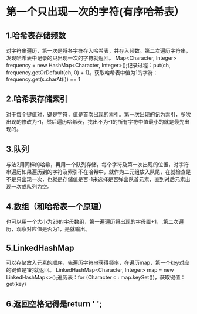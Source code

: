 # 第一个只出现一次的字符(有序哈希表）
## 1.哈希表存储频数
对字符串遍历，第一次是将各字符存入哈希表，并存入频数。第二次遍历字符串，发现哈希表中记录的只出现一次的字符就返回。
Map<Character, Integer> frequency = new HashMap<Character, Integer>();记录过程：put(ch, frequency.getOrDefault(ch, 0) + 1)。获取哈希表中值为1的字符：frequency.get(s.charAt(i)) == 1
## 2.哈希表存储索引
对于每个键值对，键是字符，值是首次出现的索引。第一次出现的记为索引，多次出现的修改为-1，然后遍历哈希表，找出不为-1的所有字符中值最小的就是最先出现的。
## 3.队列
与法2用同样的哈希，再用一个队列存储，每个字符及第一次出现的位置，对字符串遍历如果遍历到的字符及索引不在哈希中，就作为二元组放入队尾，在就检查是不是只出现一次，也就是存储值是否-1来选择是否弹出队首元素，直到对后元素出现一次或队列为空。
## 4.数组（和哈希表一个原理）
也可以用一个大小为26的字母数组，第一遍遍历将出现的字母置+1，.第二次遍历，观察对应值是否为1，是就输出。
## 5.LinkedHashMap
可以存储放入元素的顺序，先遍历字符串获得频率，在遍历map，第一个key对应的键值是1的就返回。
LinkedHashMap<Character, Integer> map = new LinkedHashMap<>();遍历表：for (Character c : map.keySet())，获取键值：get(key)
## 6.返回空格记得是return ' ';

